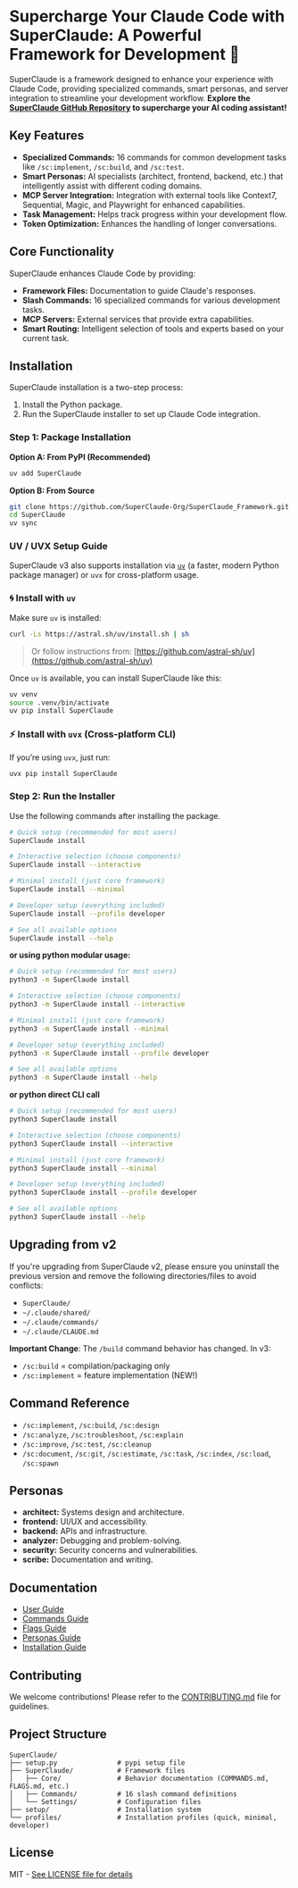 # Supercharge Your Claude Code with SuperClaude: A Powerful Framework for Development 🚀

SuperClaude is a framework designed to enhance your experience with Claude Code, providing specialized commands, smart personas, and server integration to streamline your development workflow.  **Explore the [SuperClaude GitHub Repository](https://github.com/SuperClaude-Org/SuperClaude_Framework) to supercharge your AI coding assistant!**

## Key Features

*   **Specialized Commands:** 16 commands for common development tasks like `/sc:implement`, `/sc:build`, and `/sc:test`.
*   **Smart Personas:** AI specialists (architect, frontend, backend, etc.) that intelligently assist with different coding domains.
*   **MCP Server Integration:** Integration with external tools like Context7, Sequential, Magic, and Playwright for enhanced capabilities.
*   **Task Management:** Helps track progress within your development flow.
*   **Token Optimization:** Enhances the handling of longer conversations.

## Core Functionality

SuperClaude enhances Claude Code by providing:

*   **Framework Files:** Documentation to guide Claude's responses.
*   **Slash Commands:** 16 specialized commands for various development tasks.
*   **MCP Servers:** External services that provide extra capabilities.
*   **Smart Routing:** Intelligent selection of tools and experts based on your current task.

## Installation

SuperClaude installation is a two-step process:

1.  Install the Python package.
2.  Run the SuperClaude installer to set up Claude Code integration.

### Step 1: Package Installation

**Option A: From PyPI (Recommended)**

```bash
uv add SuperClaude
```

**Option B: From Source**

```bash
git clone https://github.com/SuperClaude-Org/SuperClaude_Framework.git
cd SuperClaude
uv sync
```

### UV / UVX Setup Guide

SuperClaude v3 also supports installation via [`uv`](https://github.com/astral-sh/uv) (a faster, modern Python package manager) or `uvx` for cross-platform usage.

### 🌀 Install with `uv`

Make sure `uv` is installed:

```bash
curl -Ls https://astral.sh/uv/install.sh | sh
```

> Or follow instructions from: [https://github.com/astral-sh/uv](https://github.com/astral-sh/uv)

Once `uv` is available, you can install SuperClaude like this:

```bash
uv venv
source .venv/bin/activate
uv pip install SuperClaude
```

### ⚡ Install with `uvx` (Cross-platform CLI)

If you’re using `uvx`, just run:

```bash
uvx pip install SuperClaude
```

### Step 2: Run the Installer

Use the following commands after installing the package.

```bash
# Quick setup (recommended for most users)
SuperClaude install

# Interactive selection (choose components)
SuperClaude install --interactive

# Minimal install (just core framework)
SuperClaude install --minimal

# Developer setup (everything included)
SuperClaude install --profile developer

# See all available options
SuperClaude install --help
```

**or using python modular usage:**
```bash
# Quick setup (recommended for most users)
python3 -m SuperClaude install

# Interactive selection (choose components)
python3 -m SuperClaude install --interactive

# Minimal install (just core framework)
python3 -m SuperClaude install --minimal

# Developer setup (everything included)
python3 -m SuperClaude install --profile developer

# See all available options
python3 -m SuperClaude install --help
```
**or python direct CLI call**
```bash
# Quick setup (recommended for most users)
python3 SuperClaude install

# Interactive selection (choose components)
python3 SuperClaude install --interactive

# Minimal install (just core framework)
python3 SuperClaude install --minimal

# Developer setup (everything included)
python3 SuperClaude install --profile developer

# See all available options
python3 SuperClaude install --help
```

## Upgrading from v2

If you're upgrading from SuperClaude v2, please ensure you uninstall the previous version and remove the following directories/files to avoid conflicts:

*   `SuperClaude/`
*   `~/.claude/shared/`
*   `~/.claude/commands/`
*   `~/.claude/CLAUDE.md`

**Important Change**: The `/build` command behavior has changed.  In v3:
*   `/sc:build` = compilation/packaging only
*   `/sc:implement` = feature implementation (NEW!)

## Command Reference

*   `/sc:implement`, `/sc:build`, `/sc:design`
*   `/sc:analyze`, `/sc:troubleshoot`, `/sc:explain`
*   `/sc:improve`, `/sc:test`, `/sc:cleanup`
*   `/sc:document`, `/sc:git`, `/sc:estimate`, `/sc:task`, `/sc:index`, `/sc:load`, `/sc:spawn`

## Personas

*   **architect:** Systems design and architecture.
*   **frontend:** UI/UX and accessibility.
*   **backend:** APIs and infrastructure.
*   **analyzer:** Debugging and problem-solving.
*   **security:** Security concerns and vulnerabilities.
*   **scribe:** Documentation and writing.

## Documentation

*   [User Guide](https://github.com/SuperClaude-Org/SuperClaude_Framework/blob/main/Docs/superclaude-user-guide.md)
*   [Commands Guide](https://github.com/SuperClaude-Org/SuperClaude_Framework/blob/main/Docs/commands-guide.md)
*   [Flags Guide](https://github.com/SuperClaude-Org/SuperClaude_Framework/blob/main/Docs/flags-guide.md)
*   [Personas Guide](https://github.com/SuperClaude-Org/SuperClaude_Framework/blob/main/Docs/personas-guide.md)
*   [Installation Guide](https://github.com/SuperClaude-Org/SuperClaude_Framework/blob/main/Docs/installation-guide.md)

## Contributing

We welcome contributions!  Please refer to the [CONTRIBUTING.md](https://github.com/SuperClaude-Org/SuperClaude_Framework/blob/main/CONTRIBUTING.md) file for guidelines.

## Project Structure

```
SuperClaude/
├── setup.py               # pypi setup file
├── SuperClaude/           # Framework files
│   ├── Core/              # Behavior documentation (COMMANDS.md, FLAGS.md, etc.)
│   ├── Commands/          # 16 slash command definitions
│   └── Settings/          # Configuration files
├── setup/                 # Installation system
└── profiles/              # Installation profiles (quick, minimal, developer)
```

## License

MIT - [See LICENSE file for details](https://opensource.org/licenses/MIT)